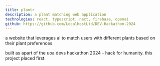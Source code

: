 ```yaml
---
title: plantr
description: a plant matching web application
technologies: react, typescript, next, firebase, openai
github: https://github.com/LocalhostLtd/DEV-Hackathon-2024
---
```


a website that leverages ai to match users with different plants based on their plant preferences.

built as apart of the uoa devs hackathon 2024 - hack for humanity. this project placed first.

